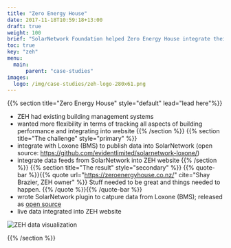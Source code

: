 ```yaml
---
title: "Zero Energy House"
date: 2017-11-18T10:59:18+13:00
draft: true
weight: 100
brief: "SolarNetwork Foundation helped Zero Energy House integrate their building management system with SolarNetwork to enable real-time sharing of the house's energy environment."
toc: true
key: "zeh"
menu:
  main:
      parent: "case-studies"
images:
  logo: /img/case-studies/zeh-logo-280x61.png
---
```

{{% section  title="Zero Energy House" style="default" lead="lead here"%}}
* ZEH had existing building management systems
* wanted more flexibility in terms of tracking all aspects of building performance and integrating into website
{{% /section %}}
{{% section  title="The challenge" style="primary" %}}
 * integrate with Loxone (BMS) to publish data into SolarNetwork (open source: https://github.com/evidentlimited/solarnetwork-loxone/)
 * integrate data feeds from SolarNetwork into ZEH website
{{% /section %}}
{{% section  title="The result" style="secondary" %}}
{{% quote-bar %}}{{% quote url="https://zeroenergyhouse.co.nz/" cite="Shay Brazier, ZEH owner" %}}
Stuff needed to be great and things needed to happen.
{{% /quote %}}{{% /quote-bar %}}
 * wrote SolarNetwork plugin to catpure data from Loxone (BMS); released as [open source](https://github.com/evidentlimited/solarnetwork-loxone/)
 * live data integrated into ZEH website

![ZEH data visualization](/img/case-studies/zeh-website-data-840x318.png)

{{% /section %}}
